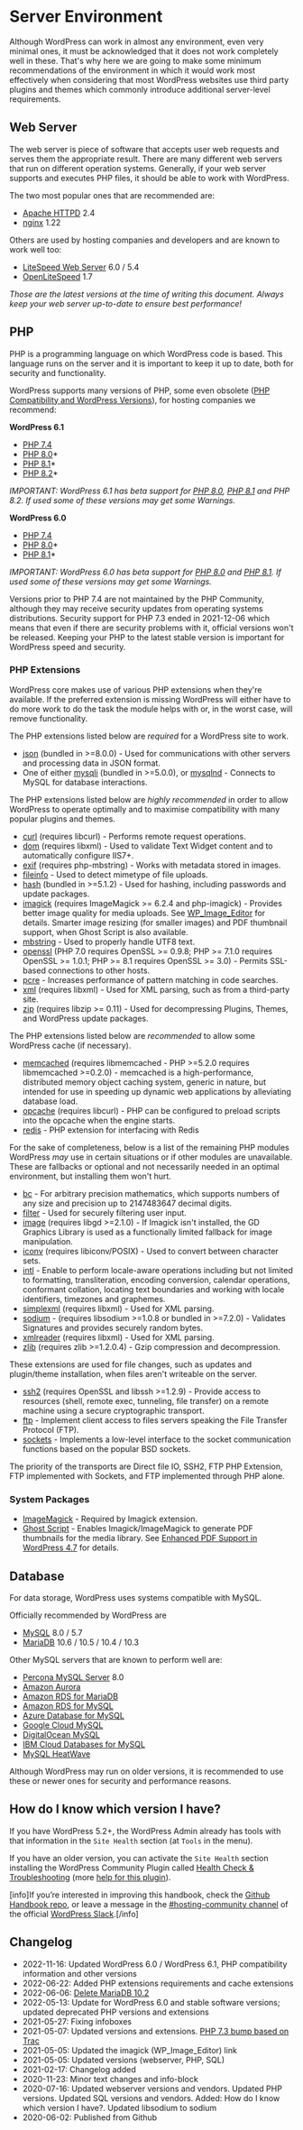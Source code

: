 # Server Environment

Although WordPress can work in almost any environment, even very minimal ones, it must be acknowledged that it does not work completely well in these. That's why here we are going to make some minimum recommendations of the environment in which it would work most effectively when considering that most WordPress websites use third party plugins and themes which commonly introduce additional server-level requirements.

## Web Server

The web server is piece of software that accepts user web requests and serves them the appropriate result. There are many different web servers that run on different operation systems. Generally, if your web server supports and executes PHP files, it should be able to work with WordPress.

The two most popular ones that are recommended are:

* [Apache HTTPD](https://httpd.apache.org/) 2.4
* [nginx](https://nginx.org/) 1.22

Others are used by hosting companies and developers and are known to work well too:

* [LiteSpeed Web Server](https://www.litespeedtech.com/products/litespeed-web-server) 6.0 / 5.4
* [OpenLiteSpeed](https://openlitespeed.org/) 1.7

_Those are the latest versions at the time of writing this document. Always keep your web server up-to-date to ensure best performance!_

## PHP

PHP is a programming language on which WordPress code is based. This language runs on the server and it is important to keep it up to date, both for security and functionality.

WordPress supports many versions of PHP, some even obsolete ([PHP Compatibility and WordPress Versions](https://make.wordpress.org/core/handbook/references/php-compatibility-and-wordpress-versions/)), for hosting companies we recommend:

**WordPress 6.1**

* [PHP 7.4](https://www.php.net/ChangeLog-7.php#PHP_7_4)
* [PHP 8.0](https://www.php.net/ChangeLog-8.php#PHP_8_0)*
* [PHP 8.1](https://www.php.net/ChangeLog-8.php#PHP_8_1)*
* [PHP 8.2](https://www.php.net/ChangeLog-8.php#PHP_8_2)*

_IMPORTANT: WordPress 6.1 has beta support for [PHP 8.0](https://make.wordpress.org/core/2020/11/23/wordpress-and-php-8-0/), [PHP 8.1](https://make.wordpress.org/core/2022/01/10/wordpress-5-9-and-php-8-0-8-1/) and PHP 8.2. If used some of these versions may get some Warnings._

**WordPress 6.0**

* [PHP 7.4](https://www.php.net/ChangeLog-7.php#PHP_7_4)
* [PHP 8.0](https://www.php.net/ChangeLog-8.php#PHP_8_0)*
* [PHP 8.1](https://www.php.net/ChangeLog-8.php#PHP_8_1)*

_IMPORTANT: WordPress 6.0 has beta support for [PHP 8.0](https://make.wordpress.org/core/2020/11/23/wordpress-and-php-8-0/) and [PHP 8.1](https://make.wordpress.org/core/2022/01/10/wordpress-5-9-and-php-8-0-8-1/). If used some of these versions may get some Warnings._

Versions prior to PHP 7.4 are not maintained by the PHP Community, although they may receive security updates from operating systems distributions. Security support for PHP 7.3 ended in 2021-12-06 which means that even if there are security problems with it, official versions won't be released. Keeping your PHP to the latest stable version is important for WordPress speed and security.

### PHP Extensions

WordPress core makes use of various PHP extensions when they're available. If the preferred extension is missing WordPress will either have to do more work to do the task the module helps with or, in the worst case, will remove functionality.

The PHP extensions listed below are _required_ for a WordPress site to work.

* [json](https://www.php.net/manual/en/book.json.php) (bundled in >=8.0.0) - Used for communications with other servers and processing data in JSON format.
* One of either [mysqli](https://www.php.net/manual/en/book.mysqli.php) (bundled in >=5.0.0), or [mysqlnd](https://www.php.net/manual/en/book.mysqlnd.php) - Connects to MySQL for database interactions.

The PHP extensions listed below are _highly recommended_ in order to allow WordPress to operate optimally and to maximise compatibility with many popular plugins and themes.

*   [curl](https://www.php.net/manual/en/book.curl.php) (requires libcurl) - Performs remote request operations.
*   [dom](https://www.php.net/manual/en/book.dom.php) (requires libxml) - Used to validate Text Widget content and to automatically configure IIS7+.
*   [exif](https://www.php.net/manual/en/book.exif.php) (requires php-mbstring) - Works with metadata stored in images.
*   [fileinfo](https://www.php.net/manual/en/book.fileinfo.php) - Used to detect mimetype of file uploads.
*   [hash](https://www.php.net/manual/en/book.hash.php) (bundled in >=5.1.2) - Used for hashing, including passwords and update packages.
*   [imagick](https://www.php.net/manual/en/book.imagick.php) (requires ImageMagick >= 6.2.4 and php-imagick) - Provides better image quality for media uploads. See [WP\_Image\_Editor](https://developer.wordpress.org/reference/classes/wp_image_editor/) for details. Smarter image resizing (for smaller images) and PDF thumbnail support, when Ghost Script is also available.
*   [mbstring](https://www.php.net/manual/en/book.mbstring.php) - Used to properly handle UTF8 text.
*   [openssl](https://www.php.net/manual/en/book.openssl.php) (PHP 7.0 requires OpenSSL >= 0.9.8; PHP >= 7.1.0 requires OpenSSL >= 1.0.1; PHP >= 8.1 requires OpenSSL >= 3.0) - Permits SSL-based connections to other hosts.
*   [pcre](https://www.php.net/manual/en/book.pcre.php) - Increases performance of pattern matching in code searches.
*   [xml](https://www.php.net/manual/en/book.xml.php) (requires libxml) - Used for XML parsing, such as from a third-party site.
*   [zip](https://www.php.net/manual/en/book.zip.php) (requires libzip >= 0.11) - Used for decompressing Plugins, Themes, and WordPress update packages.

The PHP extensions listed below are _recommended_ to allow some WordPress cache (if necessary).

*   [memcached](https://www.php.net/manual/en/book.memcached.php) (requires libmemcached - PHP >=5.2.0 requires libmemcached >=0.2.0) - memcached is a high-performance, distributed memory object caching system, generic in nature, but intended for use in speeding up dynamic web applications by alleviating database load.
*   [opcache](https://www.php.net/manual/en/book.opcache.php) (requires libcurl) - PHP can be configured to preload scripts into the opcache when the engine starts.
*   [redis](https://pecl.php.net/package/redis) - PHP extension for interfacing with Redis

For the sake of completeness, below is a list of the remaining PHP modules WordPress _may_ use in certain situations or if other modules are unavailable. These are fallbacks or optional and not necessarily needed in an optimal environment, but installing them won't hurt.

*   [bc](https://www.php.net/manual/en/book.bc.php) - For arbitrary precision mathematics, which supports numbers of any size and precision up to 2147483647 decimal digits.
*   [filter](https://www.php.net/manual/en/book.filter.php) - Used for securely filtering user input.
*   [image](https://www.php.net/manual/en/book.image.php) (requires libgd >=2.1.0) - If Imagick isn't installed, the GD Graphics Library is used as a functionally limited fallback for image manipulation.
*   [iconv](https://www.php.net/manual/en/book.iconv.php) (requires libiconv/POSIX) - Used to convert between character sets.
*   [intl](https://www.php.net/manual/en/book.intl.php) - Enable to perform locale-aware operations including but not limited to formatting, transliteration, encoding conversion, calendar operations, conformant collation, locating text boundaries and working with locale identifiers, timezones and graphemes.
*   [simplexml](https://www.php.net/manual/en/book.simplexml.php) (requires libxml) - Used for XML parsing.
*   [sodium](https://www.php.net/manual/en/book.sodium.php) - (requires libsodium >=1.0.8 or bundled in >=7.2.0) - Validates Signatures and provides securely random bytes.
*   [xmlreader](https://www.php.net/manual/en/book.xmlreader.php) (requires libxml) - Used for XML parsing.
*   [zlib](https://www.php.net/manual/en/book.zlib.php) (requires zlib >=1.2.0.4) - Gzip compression and decompression.

These extensions are used for file changes, such as updates and plugin/theme installation, when files aren't writeable on the server.

*   [ssh2](https://www.php.net/manual/en/book.ssh2.php) (requires OpenSSL and libssh >=1.2.9) - Provide access to resources (shell, remote exec, tunneling, file transfer) on a remote machine using a secure cryptographic transport.
*   [ftp](https://www.php.net/manual/en/book.ftp.php) - Implement client access to files servers speaking the File Transfer Protocol (FTP).
*   [sockets](https://www.php.net/manual/en/book.sockets.php) - Implements a low-level interface to the socket communication functions based on the popular BSD sockets.

The priority of the transports are Direct file IO, SSH2, FTP PHP Extension, FTP implemented with Sockets, and FTP implemented through PHP alone.

### System Packages

*   [ImageMagick](https://imagemagick.org/) - Required by Imagick extension.
*   [Ghost Script](https://www.ghostscript.com/) - Enables Imagick/ImageMagick to generate PDF thumbnails for the media library. See [Enhanced PDF Support in WordPress 4.7](https://make.wordpress.org/core/2016/11/15/enhanced-pdf-support-4-7/) for details.

## Database

For data storage, WordPress uses systems compatible with MySQL.

Officially recommended by WordPress are 

* [MySQL](https://dev.mysql.com/downloads/mysql/) 8.0 / 5.7
* [MariaDB](https://mariadb.org/) 10.6 / 10.5 / 10.4 / 10.3

Other MySQL servers that are known to perform well are:

* [Percona MySQL Server](https://www.percona.com/software/mysql-database) 8.0
* [Amazon Aurora](https://aws.amazon.com/rds/aurora/)
* [Amazon RDS for MariaDB](https://aws.amazon.com/rds/mariadb/)
* [Amazon RDS for MySQL](https://aws.amazon.com/rds/mysql/)
* [Azure Database for MySQL](https://azure.microsoft.com/services/mysql/)
* [Google Cloud MySQL](https://cloud.google.com/sql/mysql)
* [DigitalOcean MySQL](https://www.digitalocean.com/products/managed-databases-mysql)
* [IBM Cloud Databases for MySQL](https://www.ibm.com/cloud/databases-for-mysql)
* [MySQL HeatWave](https://www.oracle.com/mysql/)

Although WordPress may run on older versions, it is recommended to use these or newer ones for security and performance reasons.

## How do I know which version I have?

If you have WordPress 5.2+, the WordPress Admin already has tools with that information in the `Site Health` section (at `Tools` in the menu).

If you have an older version, you can activate the `Site Health` section installing the WordPress Community Plugin called [Health Check & Troubleshooting](https://wordpress.org/plugins/health-check/) (more [help for this plugin](https://make.wordpress.org/support/handbook/appendix/troubleshooting-using-the-health-check/)).

[info]If you’re interested in improving this handbook, check the [Github Handbook repo](https://github.com/WordPress/hosting-handbook/), or leave a message in the [#hosting-community channel](https://wordpress.slack.com/archives/hosting-community/) of the official [WordPress Slack](https://make.wordpress.org/chat/).[/info]

## Changelog

- 2022-11-16: Updated WordPress 6.0 / WordPress 6.1, PHP compatibility information and other versions
- 2022-06-22: Added PHP extensions requirements and cache extensions
- 2022-06-06: [Delete MariaDB 10.2](https://core.trac.wordpress.org/ticket/55791)
- 2022-05-13: Update for WordPress 6.0 and stable software versions; updated deprecated PHP versions and extensions
- 2021-05-27: Fixing infoboxes
- 2021-05-07: Updated versions and extensions. [PHP 7.3 bump based on Trac](https://meta.trac.wordpress.org/changeset/10960)
- 2021-05-05: Updated the imagick (WP\_Image\_Editor) link
- 2021-05-05: Updated versions (webserver, PHP, SQL)
- 2021-02-17: Changelog added
- 2020-11-23: Minor text changes and info-block
- 2020-07-16: Updated webserver versions and vendors. Updated PHP versions. Updated SQL versions and vendors. Added: How do I know which version I have?. Updated libsodium to sodium
- 2020-06-02: Published from Github
